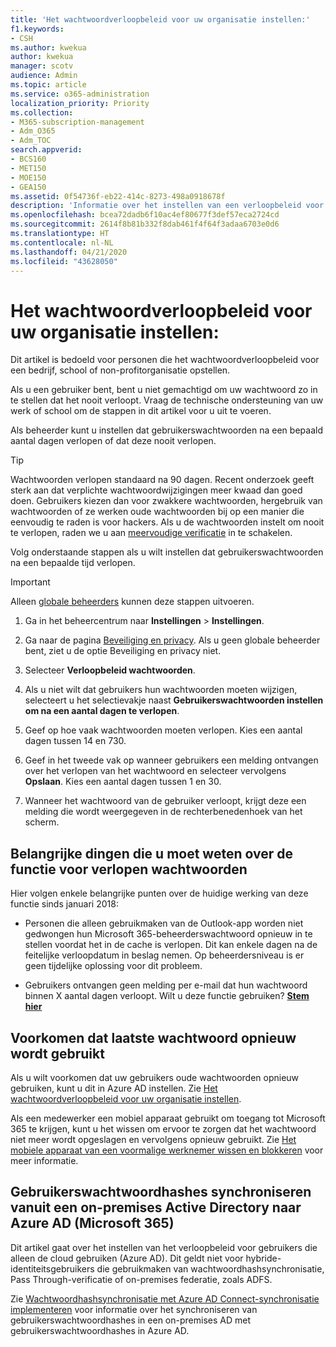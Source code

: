 ```yaml
---
title: 'Het wachtwoordverloopbeleid voor uw organisatie instellen:'
f1.keywords:
- CSH
ms.author: kwekua
author: kwekua
manager: scotv
audience: Admin
ms.topic: article
ms.service: o365-administration
localization_priority: Priority
ms.collection:
- M365-subscription-management
- Adm_O365
- Adm_TOC
search.appverid:
- BCS160
- MET150
- MOE150
- GEA150
ms.assetid: 0f54736f-eb22-414c-8273-498a0918678f
description: 'Informatie over het instellen van een verloopbeleid voor wachtwoorden voor uw bedrijf in het Microsoft 365-beheercentrum. '
ms.openlocfilehash: bcea72dadb6f10ac4ef80677f3def57eca2724cd
ms.sourcegitcommit: 2614f8b81b332f8dab461f4f64f3adaa6703e0d6
ms.translationtype: HT
ms.contentlocale: nl-NL
ms.lasthandoff: 04/21/2020
ms.locfileid: "43628050"
---
```

# <a name="set-the-password-expiration-policy-for-your-organization"></a>Het wachtwoordverloopbeleid voor uw organisatie instellen:

Dit artikel is bedoeld voor personen die het wachtwoordverloopbeleid voor een bedrijf, school of non-profitorganisatie opstellen.  

Als u een gebruiker bent, bent u niet gemachtigd om uw wachtwoord zo in te stellen dat het nooit verloopt. Vraag de technische ondersteuning van uw werk of school om de stappen in dit artikel voor u uit te voeren.

Als beheerder kunt u instellen dat gebruikerswachtwoorden na een bepaald aantal dagen verlopen of dat deze nooit verlopen. 

> [!Tip]
> Wachtwoorden verlopen standaard na 90 dagen. Recent onderzoek geeft sterk aan dat verplichte wachtwoordwijzigingen meer kwaad dan goed doen. Gebruikers kiezen dan voor zwakkere wachtwoorden, hergebruik van wachtwoorden of ze werken oude wachtwoorden bij op een manier die eenvoudig te raden is voor hackers. Als u de wachtwoorden instelt om nooit te verlopen, raden we u aan [meervoudige verificatie](../security-and-compliance/set-up-multi-factor-authentication.md) in te schakelen.

Volg onderstaande stappen als u wilt instellen dat gebruikerswachtwoorden na een bepaalde tijd verlopen.
> [!IMPORTANT]
> Alleen [globale beheerders](../add-users/about-admin-roles.md) kunnen deze stappen uitvoeren.
  
1. Ga in het beheercentrum naar **Instellingen** \> **Instellingen**.

2. Ga naar de pagina <a href="https://go.microsoft.com/fwlink/p/?linkid=2072756" target="_blank">Beveiliging en privacy</a>.
 Als u geen globale beheerder bent, ziet u de optie Beveiliging en privacy niet.
  
3. Selecteer **Verloopbeleid wachtwoorden**.
  
4. Als u niet wilt dat gebruikers hun wachtwoorden moeten wijzigen, selecteert u het selectievakje naast **Gebruikerswachtwoorden instellen om na een aantal dagen te verlopen**.
  
5. Geef op hoe vaak wachtwoorden moeten verlopen. Kies een aantal dagen tussen 14 en 730.
  
6. Geef in het tweede vak op wanneer gebruikers een melding ontvangen over het verlopen van het wachtwoord en selecteer vervolgens **Opslaan**. Kies een aantal dagen tussen 1 en 30.
    
7. Wanneer het wachtwoord van de gebruiker verloopt, krijgt deze een melding die wordt weergegeven in de rechterbenedenhoek van het scherm.
  
## <a name="important-things-you-need-to-know-about-the-password-expiration-feature"></a>Belangrijke dingen die u moet weten over de functie voor verlopen wachtwoorden

Hier volgen enkele belangrijke punten over de huidige werking van deze functie sinds januari 2018:
  
- Personen die alleen gebruikmaken van de Outlook-app worden niet gedwongen hun Microsoft 365-beheerderswachtwoord opnieuw in te stellen voordat het in de cache is verlopen. Dit kan enkele dagen na de feitelijke verloopdatum in beslag nemen. Op beheerdersniveau is er geen tijdelijke oplossing voor dit probleem.
    
- Gebruikers ontvangen geen melding per e-mail dat hun wachtwoord binnen X aantal dagen verloopt. Wilt u deze functie gebruiken? **[Stem hier](https://office365.uservoice.com/forums/273493-office-365-admin/suggestions/15028344-office-365-password-email-notification)**
    
## <a name="prevent-last-password-from-being-used-again"></a>Voorkomen dat laatste wachtwoord opnieuw wordt gebruikt

Als u wilt voorkomen dat uw gebruikers oude wachtwoorden opnieuw gebruiken, kunt u dit in Azure AD instellen. Zie [Het wachtwoordverloopbeleid voor uw organisatie instellen](https://docs.microsoft.com/office365/admin/manage/set-password-expiration-policy?view=o365-worldwide).

Als een medewerker een mobiel apparaat gebruikt om toegang tot Microsoft 365 te krijgen, kunt u het wissen om ervoor te zorgen dat het wachtwoord niet meer wordt opgeslagen en vervolgens opnieuw gebruikt. Zie [Het mobiele apparaat van een voormalige werknemer wissen en blokkeren](https://docs.microsoft.com/office365/admin/add-users/remove-former-employee?view=o365-worldwide#wipe-and-block-a-former-employees-mobile-device) voor meer informatie.


## <a name="synchronize-user-passwords-hashes-from-an-on-premises-active-directory-to-azure-ad-microsoft-365"></a>Gebruikerswachtwoordhashes synchroniseren vanuit een on-premises Active Directory naar Azure AD (Microsoft 365) 

Dit artikel gaat over het instellen van het verloopbeleid voor gebruikers die alleen de cloud gebruiken (Azure AD). Dit geldt niet voor hybride-identiteitsgebruikers die gebruikmaken van wachtwoordhashsynchronisatie, Pass Through-verificatie of on-premises federatie, zoals ADFS.
  
Zie [Wachtwoordhashsynchronisatie met Azure AD Connect-synchronisatie implementeren](https://docs.microsoft.com/azure/active-directory/hybrid/how-to-connect-password-hash-synchronization) voor informatie over het synchroniseren van gebruikerswachtwoordhashes in een on-premises AD met gebruikerswachtwoordhashes in Azure AD.
